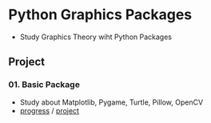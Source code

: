 # Python Graphics Packages

- Study Graphics Theory wiht Python Packages

## Project

### 01. Basic Package
- Study about Matplotlib, Pygame, Turtle, Pillow, OpenCV
- [progress](./01_Basic_Package/progress/) / [project](./01_Basic_Package/project/)


